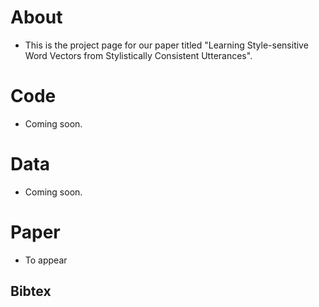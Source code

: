 # About
- This is the project page for our paper titled "Learning Style-sensitive Word Vectors from Stylistically Consistent Utterances".

# Code
- Coming soon.

# Data
- Coming soon.

# Paper
- To appear

## Bibtex
